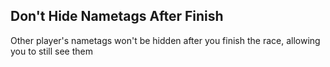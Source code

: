 ## Don't Hide Nametags After Finish

Other player's nametags won't be hidden after you finish the race, allowing you to still see them
